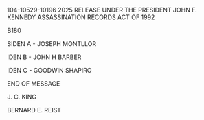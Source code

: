 104-10529-10196 2025 RELEASE UNDER THE PRESIDENT JOHN F. KENNEDY ASSASSINATION RECORDS ACT OF 1992

B180

SIDEN A - JOSEPH MONTLLOR

IDEN B - JOHN H BARBER

IDEN C - GOODWIN SHAPIRO

END OF MESSAGE

J. C. KING

BERNARD E. REIST
